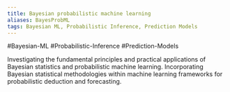 ```yaml
---
title: Bayesian probabilistic machine learning
aliases: BayesProbML
tags: Bayesian ML, Probabilistic Inference, Prediction Models
---
```


#Bayesian-ML #Probabilistic-Inference #Prediction-Models

Investigating the fundamental principles and practical applications of Bayesian statistics and probabilistic machine learning. Incorporating Bayesian statistical methodologies within machine learning frameworks for probabilistic deduction and forecasting.